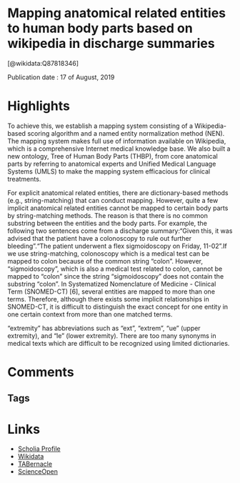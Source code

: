 
Mapping anatomical related entities to human body parts based on wikipedia in discharge summaries
=================================================================================================
  
  [@wikidata:Q87818346]  
  
Publication date : 17 of August, 2019  

# Highlights

 To achieve this, we establish a mapping system consisting of a Wikipedia-based scoring algorithm and a named entity normalization method (NEN). The mapping system makes full use of information available on Wikipedia, which is a comprehensive Internet medical knowledge base. We also built a new ontology, Tree of Human Body Parts (THBP), from core anatomical parts by referring to anatomical experts and Unified Medical Language Systems (UMLS) to make the mapping system efficacious for clinical treatments.

For explicit anatomical related entities, there are dictionary-based methods (e.g., string-matching) that can conduct mapping. However, quite a few implicit anatomical related entities cannot be mapped to certain body parts by string-matching methods. The reason is that there is no common substring between the entities and the body parts. For example, the following two sentences come from a discharge summary:“Given this, it was advised that the patient have a colonoscopy to rule out further bleeding”.“The patient underwent a flex sigmoidoscopy on Friday, 11-02”.If we use string-matching, colonoscopy which is a medical test can be mapped to colon because of the common string “colon”. However, “sigmoidoscopy”, which is also a medical test related to colon, cannot be mapped to “colon” since the string “sigmoidoscopy” does not contain the substring “colon”. In Systematized Nomenclature of Medicine - Clinical Term (SNOMED-CT) [6], several entities are mapped to more than one terms. Therefore, although there exists some implicit relationships in SNOMED-CT, it is difficult to distinguish the exact concept for one entity in one certain context from more than one matched terms. 

 “extremity” has abbreviations such as “ext”, “extrem”, “ue” (upper extremity), and “le” (lower extremity). There are too many synonyms in medical texts which are difficult to be recognized using limited dictionaries.




# Comments

## Tags

# Links
  
 * [Scholia Profile](https://scholia.toolforge.org/work/Q87818346)  
 * [Wikidata](https://www.wikidata.org/wiki/Q87818346)  
 * [TABernacle](https://tabernacle.toolforge.org/?#/tab/manual/Q87818346/P921%3BP4510)  
 * [ScienceOpen](https://www.scienceopen.com/search#('v'~3_'id'~''_'isExactMatch'~true_'context'~null_'kind'~77_'order'~0_'orderLowestFirst'~false_'query'~'Mapping%20anatomical%20related%20entities%20to%20human%20body%20parts%20based%20on%20wikipedia%20in%20discharge%20summaries'_'filters'~!*_'hideOthers'~false))  
